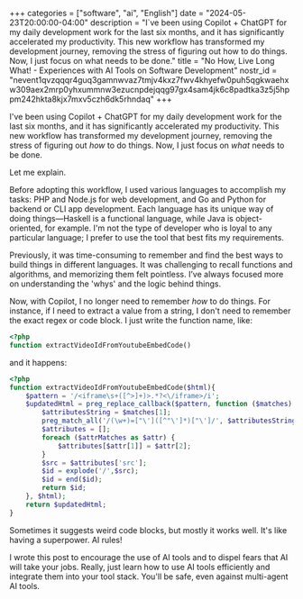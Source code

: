 +++
categories = ["software", "ai", "English"]
date = "2024-05-23T20:00:00-04:00"
description = "I`ve been using Copilot + ChatGPT for my daily development work for the last six months, and it has significantly accelerated my productivity. This new workflow has transformed my development journey, removing the stress of figuring out how to do things. Now, I just focus on what needs to be done."
title = "No How, Live Long What! - Experiences with AI Tools on Software Development"
nostr_id = "nevent1qvzqqqr4guq3gamnwvaz7tmjv4kxz7fwv4khyefw0puh5qgkwaehxw309aex2mrp0yhxummnw3ezucnpdejqqg97gx4sam4jk6c8padtka3z5j5hppm242hkta8kjx7mxv5czh6dk5rhndaq"
+++

I've been using Copilot + ChatGPT for my daily development work for the last six months, and it has significantly accelerated my productivity. This new workflow has transformed my development journey, removing the stress of figuring out *how* to do things. Now, I just focus on *what* needs to be done.

Let me explain.

Before adopting this workflow, I used various languages to accomplish my tasks: PHP and Node.js for web development, and Go and Python for backend or CLI app development. Each language has its unique way of doing things—Haskell is a functional language, while Java is object-oriented, for example. I'm not the type of developer who is loyal to any particular language; I prefer to use the tool that best fits my requirements.

Previously, it was time-consuming to remember and find the best ways to build things in different languages. It was challenging to recall functions and algorithms, and memorizing them felt pointless. I’ve always focused more on understanding the 'whys' and the logic behind things.

Now, with Copilot, I no longer need to remember *how* to do things. For instance, if I need to extract a value from a string, I don't need to remember the exact regex or code block. I just write the function name, like:

```php
<?php
function extractVideoIdFromYoutubeEmbedCode()
```

and it happens:

```php
<?php
function extractVideoIdFromYoutubeEmbedCode($html){
    $pattern = '/<iframe\s+([^>]+)>.*?<\/iframe>/i';
    $updatedHtml = preg_replace_callback($pattern, function ($matches) {
        $attributesString = $matches[1];
        preg_match_all('/(\w+)=["\']([^"\']*)["\']/', $attributesString, $attrMatches, PREG_SET_ORDER);
        $attributes = [];
        foreach ($attrMatches as $attr) {
            $attributes[$attr[1]] = $attr[2];
        }
        $src = $attributes['src'];
        $id = explode('/',$src);
        $id = end($id);
        return $id;
    }, $html);
    return $updatedHtml;
}
```

Sometimes it suggests weird code blocks, but mostly it works well. It's like having a superpower. AI rules!

I wrote this post to encourage the use of AI tools and to dispel fears that AI will take your jobs. Really, just learn how to use AI tools efficiently and integrate them into your tool stack. You'll be safe, even against multi-agent AI tools.
